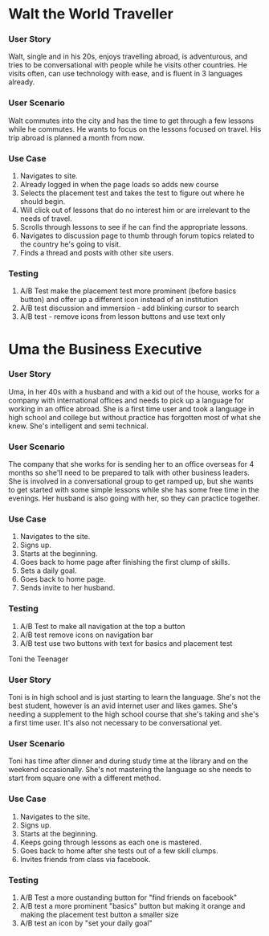 # Walt the World Traveller

### User Story

Walt, single and in his 20s, enjoys travelling abroad, is adventurous, and tries to be conversational with people while he visits other countries. He visits often, can use technology with ease, and is fluent in 3 languages already.

### User Scenario

Walt commutes into the city and has the time to get through a few lessons while he commutes. He wants to focus on the lessons focused on travel. His trip abroad is planned a month from now.

### Use Case

1. Navigates to site.
2. Already logged in when the page loads so adds new course
3. Selects the placement test and takes the test to figure out where he should begin.
4. Will click out of lessons that do no interest him or are irrelevant to the needs of travel.
5. Scrolls through lessons to see if he can find the appropriate lessons.
6. Navigates to discussion page to thumb through forum topics related to the country he's going to visit.
7. Finds a thread and posts with other site users.

### Testing

1. A/B Test make the placement test more prominent (before basics button) and offer up a different icon instead of an institution
2. A/B test discussion and immersion - add blinking cursor to search
3. A/B test - remove icons from lesson buttons and use text only


# Uma the Business Executive

### User Story

Uma, in her 40s with a husband and with a kid out of the house, works for a company with international offices and needs to pick up a language for working in an office abroad. She is a first time user and took a language in high school and college but without practice has forgotten most of what she knew. She's intelligent and semi technical.

### User Scenario

The company that she works for is sending her to an office overseas for 4 months so she'll need to be prepared to talk with other business leaders. She is involved in a conversational group to get ramped up, but she wants to get started with some simple lessons while she has some free time in the evenings. Her husband is also going with her, so they can practice together.

### Use Case

1. Navigates to the site.
2. Signs up.
3. Starts at the beginning.
4. Goes back to home page after finishing the first clump of skills.
5. Sets a daily goal.
6. Goes back to home page.
7. Sends invite to her husband.

### Testing

1. A/B Test to make all navigation at the top a button
2. A/B test remove icons on navigation bar
3. A/B test use two buttons with text for basics and placement test

Toni the Teenager

### User Story

Toni is in high school and is just starting to learn the language. She's not the best student, however is an avid internet user and likes games. She's needing a supplement to the high school course that she's taking and she's a first time user. It's also not necessary to be conversational yet.

### User Scenario

Toni has time after dinner and during study time at the library and on the weekend occasionally. She's not mastering the language so she needs to start from square one with a different method.

### Use Case

1. Navigates to the site.
2. Signs up.
3. Starts at the beginning.
4. Keeps going through lessons as each one is mastered.
5. Goes back to home after she tests out of a few skill clumps.
6. Invites friends from class via facebook.

### Testing

1. A/B Test a more oustanding button for "find friends on facebook"
2. A/B test a more prominent "basics" button but making it orange and making the placement test button a smaller size
3. A/B test an icon by "set your daily goal"